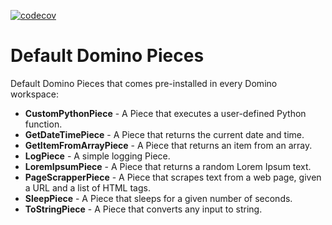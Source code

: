 [![codecov](https://codecov.io/gh/Tauffer-Consulting/default_domino_pieces/graph/badge.svg?token=DLCDR2S3B6)](https://codecov.io/gh/Tauffer-Consulting/default_domino_pieces)

# Default Domino Pieces
Default Domino Pieces that comes pre-installed in every Domino workspace:

- **CustomPythonPiece** - A Piece that executes a user-defined Python function.
- **GetDateTimePiece** - A Piece that returns the current date and time.
- **GetItemFromArrayPiece** - A Piece that returns an item from an array.
- **LogPiece** - A simple logging Piece.
- **LoremIpsumPiece** - A Piece that returns a random Lorem Ipsum text.
- **PageScrapperPiece** - A Piece that scrapes text from a web page, given a URL and a list of HTML tags.
- **SleepPiece** - A Piece that sleeps for a given number of seconds.
- **ToStringPiece** - A Piece that converts any input to string.
